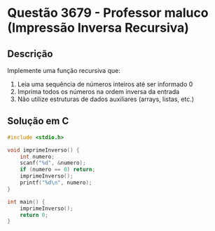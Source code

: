 # Questão 3679 - Professor maluco (Impressão Inversa Recursiva)

## Descrição
Implemente uma função recursiva que:
1. Leia uma sequência de números inteiros até ser informado 0
2. Imprima todos os números na ordem inversa da entrada
3. Não utilize estruturas de dados auxiliares (arrays, listas, etc.)

## Solução em C
```c
#include <stdio.h>

void imprimeInverso() {
    int numero;
    scanf("%d", &numero);
    if (numero == 0) return;
    imprimeInverso();
    printf("%d\n", numero);
}

int main() {
    imprimeInverso();
    return 0;
}
```